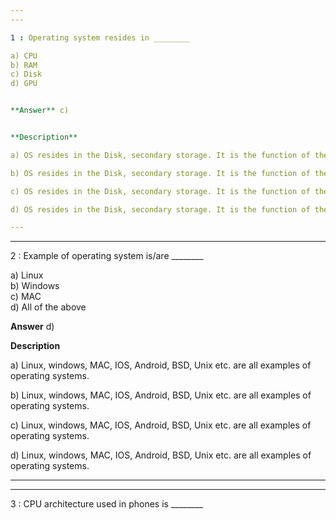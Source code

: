 ```yaml
---
---

1 : Operating system resides in ________

a) CPU  
b) RAM  
c) Disk  
d) GPU  


**Answer** c)


**Description**

a) OS resides in the Disk, secondary storage. It is the function of the BIOS to load the OS to the RAM. Every time you switch on the computer this happens. This is because the primary memory or RAM is volatile and data is lost when power off. Option (a) CPU is the Central Processing Unit of the computer. Option (b) RAM is the primary memory & OS is loaded into the RAM. Option (d) GPU is the one which controls the display of the device.

b) OS resides in the Disk, secondary storage. It is the function of the BIOS to load the OS to the RAM. Every time you switch on the computer this happens. This is because the primary memory or RAM is volatile and data is lost when power off. Option (a) CPU is the Central Processing Unit of the computer. Option (b) RAM is the primary memory & OS is loaded into the RAM. Option (d) GPU is the one which controls the display of the device.

c) OS resides in the Disk, secondary storage. It is the function of the BIOS to load the OS to the RAM. Every time you switch on the computer this happens. This is because the primary memory or RAM is volatile and data is lost when power off. Option (a) CPU is the Central Processing Unit of the computer. Option (b) RAM is the primary memory & OS is loaded into the RAM. Option (d) GPU is the one which controls the display of the device.

d) OS resides in the Disk, secondary storage. It is the function of the BIOS to load the OS to the RAM. Every time you switch on the computer this happens. This is because the primary memory or RAM is volatile and data is lost when power off. Option (a) CPU is the Central Processing Unit of the computer. Option (b) RAM is the primary memory & OS is loaded into the RAM. Option (d) GPU is the one which controls the display of the device.

---
```

---


2 : Example of operating system is/are ________

a) Linux  
b) Windows  
c) MAC  
d) All of the above 


**Answer** d)


**Description**

a) Linux, windows, MAC, IOS, Android, BSD, Unix etc. are all examples of operating systems.

b) Linux, windows, MAC, IOS, Android, BSD, Unix etc. are all examples of operating systems.

c) Linux, windows, MAC, IOS, Android, BSD, Unix etc. are all examples of operating systems.

d) Linux, windows, MAC, IOS, Android, BSD, Unix etc. are all examples of operating systems.

---
---


3 : CPU architecture used in phones is ________




